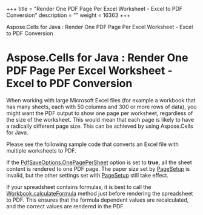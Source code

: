 +++
title = "Render One PDF Page Per Excel Worksheet - Excel to PDF Conversion" 
description = "" 
weight = 16363 
+++

Aspose.Cells for Java : Render One PDF Page Per Excel Worksheet - Excel to PDF Conversion  

# Aspose.Cells for Java : Render One PDF Page Per Excel Worksheet - Excel to PDF Conversion


When working with large Microsoft Excel files (for example a workbook that has many sheets, each with 50 columns and 300 or more rows of data), you might want the PDF output to show one page per worksheet, regardless of the size of the worksheet. This would mean that each page is likely to have a radically different page size. This can be achieved by using Aspose.Cells for Java.

Please see the following sample code that converts an Excel file with multiple worksheets to PDF.


If the [PdfSaveOptions.OnePagePerSheet](https://apireference.aspose.com/java/cells/com.aspose.cells/pdfsaveoptions#OnePagePerSheet) option is set to **true**, all the sheet content is rendered to one PDF page. The paper size set by [PageSetup](https://apireference.aspose.com/java/cells/com.aspose.cells/PageSetup) is invalid, but the other settings set with [PageSetup](https://apireference.aspose.com/java/cells/com.aspose.cells/PageSetup) still take effect.

If your spreadsheet contains formulas, it is best to call the [Workbook.calculateFormula](https://apireference.aspose.com/java/cells/com.aspose.cells/workbook#calculateFormula()) method just before rendering the spreadsheet to PDF. This ensures that the formula dependent values are recalculated, and the correct values are rendered in the PDF.

